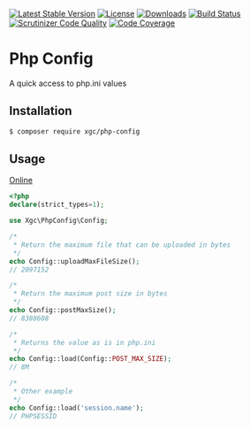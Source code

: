 [![Latest Stable Version](https://poser.pugx.org/xgc/php-config/v/stable)](https://packagist.org/packages/xgc/php-config)
[![License](https://poser.pugx.org/xgc/php-config/license)](https://packagist.org/packages/xgc/php-config)
[![Downloads](https://poser.pugx.org/xgc/php-config/downloads)](https://packagist.org/packages/xgc/php-config)
[![Build Status](https://travis-ci.org/xgc1986/php-config.svg?branch=master)](https://travis-ci.org/xgc1986/php-config)
[![Scrutinizer Code Quality](https://scrutinizer-ci.com/g/xgc1986/php-config/badges/quality-score.png?b=master)](https://scrutinizer-ci.com/g/xgc1986/php-config/?branch=master)
[![Code Coverage](https://scrutinizer-ci.com/g/xgc1986/php-config/badges/coverage.png?b=master)](https://scrutinizer-ci.com/g/xgc1986/php-config/?branch=master)

# Php Config

A quick access to php.ini values

## Installation

```bash
$ composer require xgc/php-config
```

## Usage

[Online](http://xgc-samples.herokuapp.com)

```php
<?php
declare(strict_types=1);

use Xgc\PhpConfig\Config;

/*
 * Return the maximum file that can be uploaded in bytes
 */
echo Config::uploadMaxFileSize();
// 2097152

/*
 * Return the maximum post size in bytes
 */
echo Config::postMaxSize();
// 8388608

/*
 * Returns the value as is in php.ini
 */
echo Config::load(Config::POST_MAX_SIZE);
// 8M

/*
 * Other example
 */
echo Config::load('session.name');
// PHPSESSID

```
